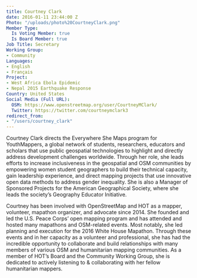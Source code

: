 ```yaml
---
title: Courtney Clark
date: 2016-01-11 23:44:00 Z
Photo: "/uploads/photo%20CourtneyClark.png"
Member Type:
  Is Voting Member: true
  Is Board Member: true
Job Title: Secretary
Working Group:
- Community
Languages:
- English
- Français
Project:
- West Africa Ebola Epidemic
- Nepal 2015 Earthquake Response
Country: United States
Social Media (Full URL):
  OSM: https://www.openstreetmap.org/user/CourtneyMClark/
  Twitter: https://twitter.com/courtneymclark3
redirect_from:
- "/users/courtney_clark"
---
```


Courtney Clark directs the Everywhere She Maps program for YouthMappers, a global network of students, researchers, educators and scholars that use public geospatial technologies to highlight and directly address development challenges worldwide. Through her role, she leads efforts to increase inclusiveness in the geospatial and OSM communities by empowering women student geographers to build their technical capacity, gain leadership experience, and direct mapping projects that use innovative open data methods to address gender inequality. She is also a Manager of Sponsored Projects for the American Geographical Society, where she leads the society’s Geography Educator Initiative. 

Courtney has been involved with OpenStreetMap and HOT as a mapper, volunteer, mapathon organizer, and advocate since 2014. She founded and led the U.S. Peace Corps’ open mapping program and has attended and hosted many mapathons and OSM-related events. Most notably, she led planning and execution for the 2016 White House Mapathon. Through these events and in her capacity as a volunteer and professional, she has had the incredible opportunity to collaborate and build relationships with many members of various OSM and humanitarian mapping communities. As a member of HOT’s Board and the Community Working Group, she is dedicated to actively listening to & collaborating with her fellow humanitarian mappers. 

